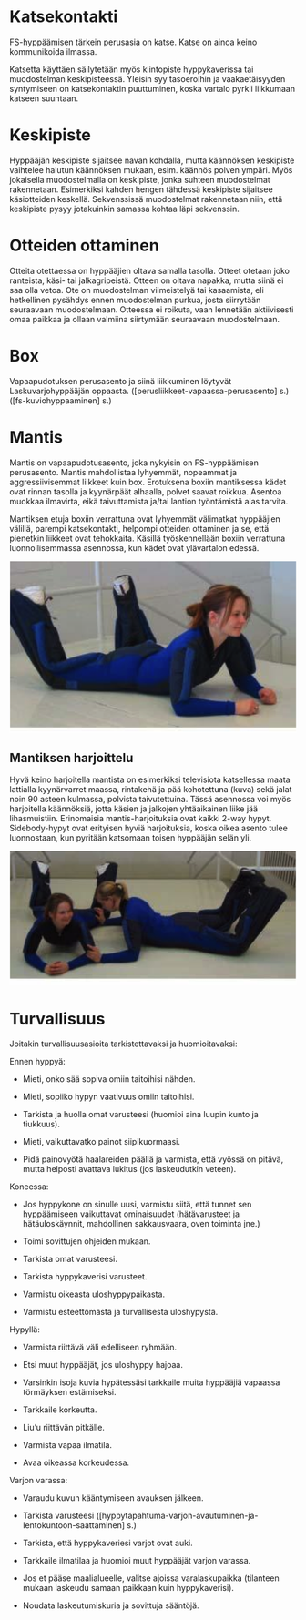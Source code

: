  Katsekontakti  
===============

FS-hyppäämisen tärkein perusasia on katse. Katse on ainoa keino
kommunikoida ilmassa.

Katsetta käyttäen säilytetään myös kiintopiste hyppykaverissa tai
muodostelman keskipisteessä. Yleisin syy tasoeroihin ja vaakaetäisyyden
syntymiseen on katsekontaktin puuttuminen, koska vartalo pyrkii
liikkumaan katseen suuntaan.

 Keskipiste  
============

Hyppääjän keskipiste sijaitsee navan kohdalla, mutta käännöksen
keskipiste vaihtelee halutun käännöksen mukaan, esim. käännös polven
ympäri. Myös jokaisella muodostelmalla on keskipiste, jonka suhteen
muodostelmat rakennetaan. Esimerkiksi kahden hengen tähdessä keskipiste
sijaitsee käsiotteiden keskellä. Sekvenssissä muodostelmat rakennetaan
niin, että keskipiste pysyy jotakuinkin samassa kohtaa läpi sekvenssin.

 Otteiden ottaminen  
====================

Otteita otettaessa on hyppääjien oltava samalla tasolla. Otteet otetaan
joko ranteista, käsi- tai jalkagripeistä. Otteen on oltava napakka,
mutta siinä ei saa olla vetoa. Ote on muodostelman viimeistelyä tai
kasaamista, eli hetkellinen pysähdys ennen muodostelman purkua, josta
siirrytään seuraavaan muodostelmaan. Otteessa ei roikuta, vaan lennetään
aktiivisesti omaa paikkaa ja ollaan valmiina siirtymään seuraavaan
muodostelmaan.

 Box  
=====

Vapaapudotuksen perusasento ja siinä liikkuminen löytyvät
Laskuvarjohyppääjän oppaasta. (\[perusliikkeet-vapaassa-perusasento\]
s.) (\[fs-kuviohyppaaminen\] s.)

 Mantis  
========

Mantis on vapaapudotusasento, joka nykyisin on FS-hyppäämisen
perusasento. Mantis mahdollistaa lyhyemmät, nopeammat ja
aggressiivisemmat liikkeet kuin box. Erotuksena boxiin mantiksessa kädet
ovat rinnan tasolla ja kyynärpäät alhaalla, polvet saavat roikkua.
Asentoa muokkaa ilmavirta, eikä taivuttamista ja/tai lantion työntämistä
alas tarvita.

Mantiksen etuja boxiin verrattuna ovat lyhyemmät välimatkat hyppääjien
välillä, parempi katsekontakti, helpompi otteiden ottaminen ja se, että
pienetkin liikkeet ovat tehokkaita. Käsillä työskennellään boxiin
verrattuna luonnollisemmassa asennossa, kun kädet ovat ylävartalon
edessä.

![image](/kuvat/Mantis.png)

 Mantiksen harjoittelu  
-----------------------

Hyvä keino harjoitella mantista on esimerkiksi televisiota katsellessa
maata lattialla kyynärvarret maassa, rintakehä ja pää kohotettuna (kuva)
sekä jalat noin 90 asteen kulmassa, polvista taivutettuina. Tässä
asennossa voi myös harjoitella käännöksiä, jotta käsien ja jalkojen
yhtäaikainen liike jää lihasmuistiin. Erinomaisia mantis-harjoituksia
ovat kaikki 2-way hypyt. Sidebody-hypyt ovat erityisen hyviä
harjoituksia, koska oikea asento tulee luonnostaan, kun pyritään
katsomaan toisen hyppääjän selän yli.

![image](/kuvat/Sidebody-harjoittelu.png)

 Turvallisuus  
==============

Joitakin turvallisuusasioita tarkistettavaksi ja huomioitavaksi:

Ennen hyppyä:

-   Mieti, onko sää sopiva omiin taitoihisi nähden.

-   Mieti, sopiiko hypyn vaativuus omiin taitoihisi.

-   Tarkista ja huolla omat varusteesi (huomioi aina luupin kunto
    ja tiukkuus).

-   Mieti, vaikuttavatko painot siipikuormaasi.

-   Pidä painovyötä haalareiden päällä ja varmista, että vyössä on
    pitävä, mutta helposti avattava lukitus (jos laskeudutkin veteen).

Koneessa:

-   Jos hyppykone on sinulle uusi, varmistu siitä, että tunnet sen
    hyppäämiseen vaikuttavat ominaisuudet (hätävarusteet ja
    hätäuloskäynnit, mahdollinen sakkausvaara, oven toiminta jne.)

-   Toimi sovittujen ohjeiden mukaan.

-   Tarkista omat varusteesi.

-   Tarkista hyppykaverisi varusteet.

-   Varmistu oikeasta uloshyppypaikasta.

-   Varmistu esteettömästä ja turvallisesta uloshypystä.

Hypyllä:

-   Varmista riittävä väli edelliseen ryhmään.

-   Etsi muut hyppääjät, jos uloshyppy hajoaa.

-   Varsinkin isoja kuvia hypätessäsi tarkkaile muita hyppääjiä vapaassa
    törmäyksen estämiseksi.

-   Tarkkaile korkeutta.

-   Liu’u riittävän pitkälle.

-   Varmista vapaa ilmatila.

-   Avaa oikeassa korkeudessa.

Varjon varassa:

-   Varaudu kuvun kääntymiseen avauksen jälkeen.

-   Tarkista varusteesi
    (\[hyppytapahtuma-varjon-avautuminen-ja-lentokuntoon-saattaminen\] s.)

-   Tarkista, että hyppykaveriesi varjot ovat auki.

-   Tarkkaile ilmatilaa ja huomioi muut hyppääjät varjon varassa.

-   Jos et pääse maalialueelle, valitse ajoissa varalaskupaikka
    (tilanteen mukaan laskeudu samaan paikkaan kuin hyppykaverisi).

-   Noudata laskeutumiskuria ja sovittuja sääntöjä.
